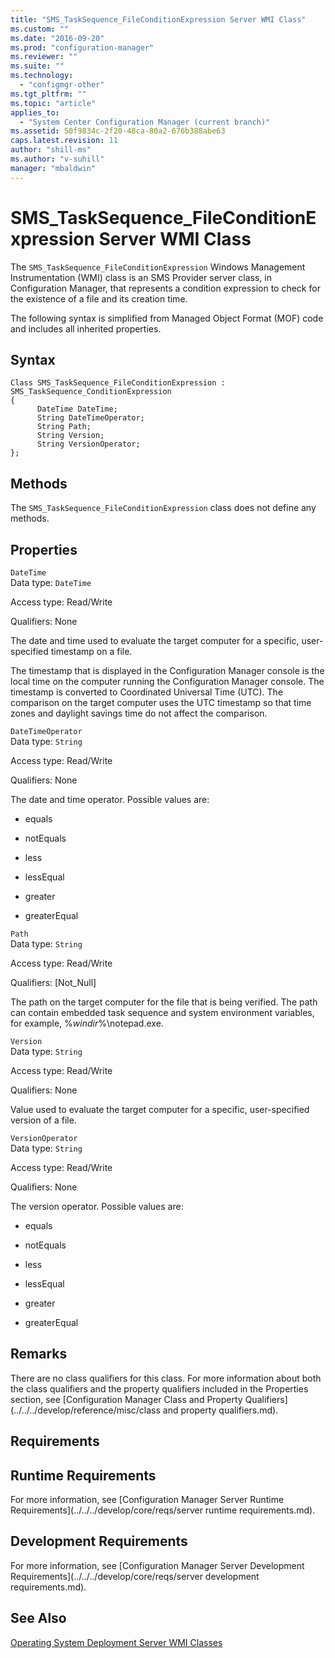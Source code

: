 ```yaml
---
title: "SMS_TaskSequence_FileConditionExpression Server WMI Class"
ms.custom: ""
ms.date: "2016-09-20"
ms.prod: "configuration-manager"
ms.reviewer: ""
ms.suite: ""
ms.technology: 
  - "configmgr-other"
ms.tgt_pltfrm: ""
ms.topic: "article"
applies_to: 
  - "System Center Configuration Manager (current branch)"
ms.assetid: 50f9834c-2f20-48ca-80a2-676b388abe63
caps.latest.revision: 11
author: "shill-ms"
ms.author: "v-suhill"
manager: "mbaldwin"
---
```

# SMS_TaskSequence_FileConditionExpression Server WMI Class
The `SMS_TaskSequence_FileConditionExpression` Windows Management Instrumentation (WMI) class is an SMS Provider server class, in Configuration Manager, that represents a condition expression to check for the existence of a file and its creation time.  
  
 The following syntax is simplified from Managed Object Format (MOF) code and includes all inherited properties.  
  
## Syntax  
  
```  
Class SMS_TaskSequence_FileConditionExpression : SMS_TaskSequence_ConditionExpression  
{  
      DateTime DateTime;  
      String DateTimeOperator;  
      String Path;  
      String Version;  
      String VersionOperator;  
};  
```  
  
## Methods  
 The `SMS_TaskSequence_FileConditionExpression` class does not define any methods.  
  
## Properties  
 `DateTime`  
 Data type: `DateTime`  
  
 Access type: Read/Write  
  
 Qualifiers: None  
  
 The date and time used to evaluate the target computer for a specific, user-specified timestamp on a file.  
  
 The timestamp that is displayed in the Configuration Manager console is the local time on the computer running the Configuration Manager console. The timestamp is converted to Coordinated Universal Time (UTC). The comparison on the target computer uses the UTC timestamp so that time zones and daylight savings time do not affect the comparison.  
  
 `DateTimeOperator`  
 Data type: `String`  
  
 Access type: Read/Write  
  
 Qualifiers: None  
  
 The date and time operator. Possible values are:  
  
-   equals  
  
-   notEquals  
  
-   less  
  
-   lessEqual  
  
-   greater  
  
-   greaterEqual  
  
 `Path`  
 Data type: `String`  
  
 Access type: Read/Write  
  
 Qualifiers: [Not_Null]  
  
 The path on the target computer for the file that is being verified. The path can contain embedded task sequence and system environment variables, for example, %*windir*%\notepad.exe.  
  
 `Version`  
 Data type: `String`  
  
 Access type: Read/Write  
  
 Qualifiers: None  
  
 Value used to evaluate the target computer for a specific, user-specified version of a file.  
  
 `VersionOperator`  
 Data type: `String`  
  
 Access type: Read/Write  
  
 Qualifiers: None  
  
 The version operator. Possible values are:  
  
-   equals  
  
-   notEquals  
  
-   less  
  
-   lessEqual  
  
-   greater  
  
-   greaterEqual  
  
## Remarks  
 There are no class qualifiers for this class. For more information about both the class qualifiers and the property qualifiers included in the Properties section, see [Configuration Manager Class and Property Qualifiers](../../../develop/reference/misc/class and property qualifiers.md).  
  
## Requirements  
  
## Runtime Requirements  
 For more information, see [Configuration Manager Server Runtime Requirements](../../../develop/core/reqs/server runtime requirements.md).  
  
## Development Requirements  
 For more information, see [Configuration Manager Server Development Requirements](../../../develop/core/reqs/server development requirements.md).  
  
## See Also  
 [Operating System Deployment Server WMI Classes](../../../develop/reference/osd/operating-system-deployment-server-wmi-classes.md)